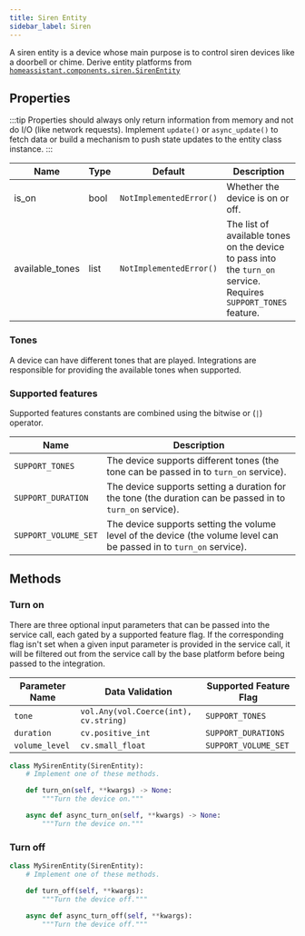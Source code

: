 ```yaml
---
title: Siren Entity
sidebar_label: Siren
---
```


A siren entity is a device whose main purpose is to control siren devices like a doorbell or chime. Derive entity platforms from [`homeassistant.components.siren.SirenEntity`](https://github.com/home-assistant/home-assistant/blob/master/homeassistant/components/siren/__init__.py)

## Properties

:::tip
Properties should always only return information from memory and not do I/O (like network requests). Implement `update()` or `async_update()` to fetch data or build a mechanism to push state updates to the entity class instance.
:::

| Name                    | Type   | Default                               | Description                                                                             |
| ----------------------- | ------ | ------------------------------------- | --------------------------------------------------------------------------------------- |
| is_on                   | bool   | `NotImplementedError()`               | Whether the device is on or off.                                                        |
| available_tones         | list   | `NotImplementedError()`               | The list of available tones on the device to pass into the `turn_on` service. Requires `SUPPORT_TONES` feature.                  |

### Tones

A device can have different tones that are played. Integrations are responsible for providing the available tones when supported.

### Supported features

Supported features constants are combined using the bitwise or (`|`) operator.

| Name                      | Description                                                                                                      |
| ------------------------- | ---------------------------------------------------------------------------------------------------------------- |
| `SUPPORT_TONES`           | The device supports different tones (the tone can be passed in to `turn_on` service).                                |
| `SUPPORT_DURATION`        | The device supports setting a duration for the tone (the duration can be passed in to `turn_on` service).            |
| `SUPPORT_VOLUME_SET`      | The device supports setting the volume level of the device (the volume level can be passed in to `turn_on` service). |


## Methods

### Turn on

There are three optional input parameters that can be passed into the service call, each gated by a supported feature flag. If the corresponding flag isn't set when a given input parameter is provided in the service call, it will be filtered out from the service call by the base platform before being passed to the integration.

| Parameter Name 	| Data Validation                       	| Supported Feature Flag 	|
|----------------	|---------------------------------------	|------------------------	|
| `tone`         	| `vol.Any(vol.Coerce(int), cv.string)` 	| `SUPPORT_TONES`        	|
| `duration`     	| `cv.positive_int`                     	| `SUPPORT_DURATIONS`    	|
| `volume_level` 	| `cv.small_float`                      	| `SUPPORT_VOLUME_SET`   	|

```python
class MySirenEntity(SirenEntity):
    # Implement one of these methods.

    def turn_on(self, **kwargs) -> None:
        """Turn the device on."""

    async def async_turn_on(self, **kwargs) -> None:
        """Turn the device on."""
```

### Turn off

```python
class MySirenEntity(SirenEntity):
    # Implement one of these methods.

    def turn_off(self, **kwargs):
        """Turn the device off."""

    async def async_turn_off(self, **kwargs):
        """Turn the device off."""
```
